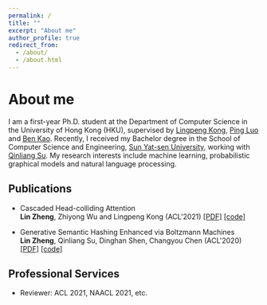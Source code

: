 ```yaml
---
permalink: /
title: ""
excerpt: "About me"
author_profile: true
redirect_from: 
  - /about/
  - /about.html
---
```



# About me
I am a first-year Ph.D. student at the Department of Computer Science in the University of Hong Kong (HKU), supervised by [Lingpeng Kong](https://ikekonglp.github.io/), [Ping Luo](http://luoping.me/) and [Ben Kao](https://www.cs.hku.hk/people/academic-staff/kao). Recently, I received my Bachelor degree in the School of Computer Science and Engineering, [Sun Yat-sen University](http://www.sysu.edu.cn/en/index.htm), working with [Qinliang Su](http://sdcs.sysu.edu.cn/content/3796). My research interests include machine learning, probabilistic graphical models and natural language processing.

<!-- ## News -->



## Publications

- Cascaded Head-colliding Attention <br> 
  <b>Lin Zheng</b>, Zhiyong Wu and Lingpeng Kong (ACL'2021) <a href="https://aclanthology.org/2021.acl-long.45.pdf">[PDF]</a> <a href="https://github.com/LZhengisme/CODA">[code]</a> 

- Generative Semantic Hashing Enhanced via Boltzmann Machines <br> 
 <b>Lin Zheng</b>, Qinliang Su, Dinghan Shen, Changyou Chen (ACL'2020) <a href="https://www.aclweb.org/anthology/2020.acl-main.71.pdf">[PDF]</a> <a href="https://github.com/LZhengisme/CorrelatedSemanticHashing">[code]</a> 



## Professional Services

- Reviewer: ACL 2021, NAACL 2021, etc.